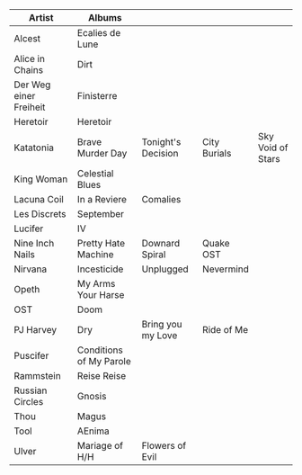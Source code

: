 |Artist                | Albums ||||
|-|-|-|-|-|
|Alcest                |Ecalies de Lune        |                  |            |                 |
|Alice in Chains       |Dirt                   |                  |            |                 |
|Der Weg einer Freiheit|Finisterre             |                  |            |                 |
|Heretoir              |Heretoir               |                  |            |                 |
|Katatonia             |Brave Murder Day       |Tonight's Decision|City Burials|Sky Void of Stars|
|King Woman            |Celestial Blues        |                  |            |                 |
|Lacuna Coil           |In a Reviere           |Comalies          |            |                 |
|Les Discrets          |September              |                  |            |                 |
|Lucifer               |IV                     |                  |            |                 |
|Nine Inch Nails       |Pretty Hate Machine    |Downard Spiral    |Quake OST   |                 |
|Nirvana               |Incesticide            |Unplugged         |Nevermind   |                 |
|Opeth                 |My Arms Your Harse     |                  |            |                 |
|OST                   |Doom                   |                  |            |                 |
|PJ Harvey             |Dry                    |Bring you my Love |Ride of Me  |                 |
|Puscifer              |Conditions of My Parole|                  |            |                 |
|Rammstein             |Reise Reise            |                  |            |                 |
|Russian Circles       |Gnosis                 |                  |            |                 |
|Thou                  |Magus                  |                  |            |                 |
|Tool                  |AEnima                 |                  |            |                 |
|Ulver                 |Mariage of H/H         |Flowers of Evil   |            |                 |
